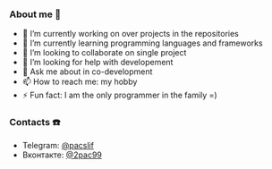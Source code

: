 ### About me :ghost: 
- 🔭 I’m currently working on over projects in the repositories
- 🌱 I’m currently learning programming languages and frameworks
- 👯 I’m looking to collaborate on single project
- 🤔 I’m looking for help with developement
- 💬 Ask me about in co-development
- 📫 How to reach me: my hobby
- ⚡ Fun fact: I am the only programmer in the family =)
### Contacts :phone:
- Telegram: [@pacslif](https://t.me/pacslif)
- Вконтакте: [@2pac99](https://vk.com/2pac99)
